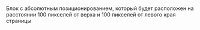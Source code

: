<style>
  .relative-position {
    position: relative;
    top: 100px;
    right: 50px;
  }
</style>
<div class="relative-position">Блок с абсолютным позиционированием, который будет расположен на расстоянии 100 пикселей от верха и 100 пикселей от левого края страницы</div>
